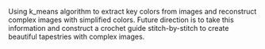 Using k_means algorithm to extract key colors from images and reconstruct complex images with simplified colors. Future direction is to take this information and construct a crochet guide stitch-by-stitch to create beautiful tapestries with complex images.
